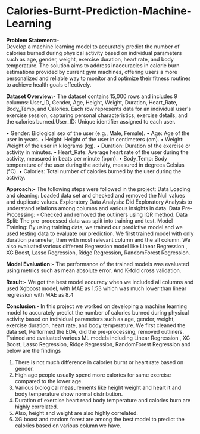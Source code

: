 # Calories-Burnt-Prediction-Machine-Learning

**Problem Statement:-**  
Develop a machine learning model to accurately predict the number of calories burned during physical activity based on individual parameters such as age, gender, weight, exercise duration, heart rate, and body temperature. The solution aims to address inaccuracies in calorie burn estimations provided by current gym machines, offering users a more personalized and reliable way to monitor and optimize their fitness routines to achieve health goals effectively.

**Dataset Overview:-**
The dataset contains 15,000 rows and includes 9 columns: User_ID, Gender, Age, Height, Weight, Duration, Heart_Rate, Body_Temp, and Calories. Each row represents data for an individual user's exercise session, capturing personal characteristics, exercise details, and the calories burned.User_ID: Unique identifier assigned to each user.

•	Gender: Biological sex of the user (e.g., Male, Female).
•	Age: Age of the user in years.
•	Height: Height of the user in centimeters (cm).
•	Weight: Weight of the user in kilograms (kg).
•	Duration: Duration of the exercise or activity in minutes.
•	Heart_Rate: Average heart rate of the user during the activity, measured in beats per minute (bpm).
•	Body_Temp: Body temperature of the user during the activity, measured in degrees Celsius (°C).
•	Calories: Total number of calories burned by the user during the activity.

**Approach:-**
The following steps were followed in the project:
Data Loading and cleaning: Loaded data set and checked and removed the Null values and duplicate values. 
Exploratory Data Analysis: Did Exploratory Analysis to understand relations among columns and various insights in data. 
Data Pre-Processing: - Checked and removed the outliners using IQR method.
Data Split: The pre-processed data was split into training and test. 
Model Training: By using training data, we trained our predictive model and we used testing data to evaluate our prediction.
We first trained model with only duration parameter, then with most relevant column and the all column.
We also evaluated various different Regression model like Linear Regression , XG Boost, Lasso Regression, Ridge Regression, RandomForest Regression.

**Model Evaluation:-** The performance of the trained models was evaluated using metrics such as mean absolute error. And K-fold cross validation.

**Result:-**
We got the best model accuracy when we included all columns and used Xgboost model, with MAE as 1.53 which was much lower than linear regression with MAE as 8.4

**Conclusion:-**
In this project we worked on developing a machine learning model to accurately predict the number of calories burned during physical activity based on individual parameters such as age, gender, weight, exercise duration, heart rate, and body temperature.
We first cleaned the data set, Performed the EDA, did the pre-processing, removed  outliners.
Trained and evaluated various ML models including Linear Regression , XG Boost, Lasso Regression, Ridge Regression, RandomForest Regression and below are the findings 

1.	There is not much difference in calories burnt or heart rate based on gender.
2.	High age people usually spend more calories for same exercise compared to the lower age.
3.	Various biological measurements like height weight and heart it and body temperature show normal distribution.
4.	Duration of exercise heart read body temperature and calories burn are highly correlated.
5.	Also, height and weight are also highly correlated.
6.	XG boost and random forest  are among the best model to predict the calories based on various column we have.

 






